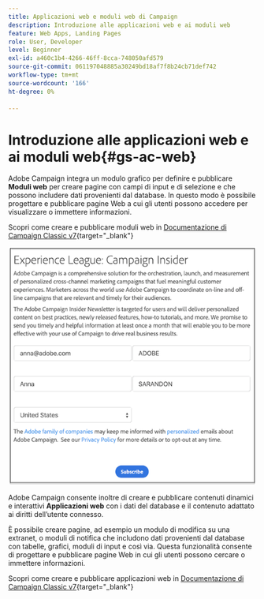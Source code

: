 ```yaml
---
title: Applicazioni web e moduli web di Campaign
description: Introduzione alle applicazioni web e ai moduli web
feature: Web Apps, Landing Pages
role: User, Developer
level: Beginner
exl-id: a460c1b4-4266-46ff-8cca-748050afd579
source-git-commit: 061197048885a30249bd18af7f8b24cb71def742
workflow-type: tm+mt
source-wordcount: '166'
ht-degree: 0%

---
```


# Introduzione alle applicazioni web e ai moduli web{#gs-ac-web}

Adobe Campaign integra un modulo grafico per definire e pubblicare **Moduli web** per creare pagine con campi di input e di selezione e che possono includere dati provenienti dal database. In questo modo è possibile progettare e pubblicare pagine Web a cui gli utenti possono accedere per visualizzare o immettere informazioni.

Scopri come creare e pubblicare moduli web in [Documentazione di Campaign Classic v7](https://experienceleague.adobe.com/docs/campaign-classic/using/designing-content/web-forms/about-web-forms.html#designing-content){target="_blank"}

![](assets/sample.png)

Adobe Campaign consente inoltre di creare e pubblicare contenuti dinamici e interattivi **Applicazioni web** con i dati del database e il contenuto adattato ai diritti dell’utente connesso.

È possibile creare pagine, ad esempio un modulo di modifica su una extranet, o moduli di notifica che includono dati provenienti dal database con tabelle, grafici, moduli di input e così via. Questa funzionalità consente di progettare e pubblicare pagine Web in cui gli utenti possono cercare o immettere informazioni.

Scopri come creare e pubblicare applicazioni web in [Documentazione di Campaign Classic v7](https://experienceleague.adobe.com/docs/campaign-classic/using/designing-content/web-applications/about-web-applications.html#designing-content){target="_blank"}
